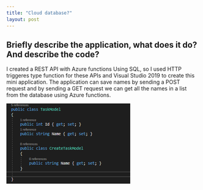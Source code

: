 ```yaml
---
title: "Cloud database?"
layout: post
---
```


## Briefly describe the application, what does it do? And describe the code?

I created a REST API with Azure functions Using SQL, so I used HTTP triggeres type function for these APIs and Visual Studio 2019 to create this mini application.
The application can save names by sending a POST request and by sending a GET request we can get all the names in a list from the database using Azure functions.

![Models](https://github.com/ItsAnass/ItsAnass.github.io/blob/main/assets/Images/Database%20cloud/ModelsClass%202021-09-21%20183319.png?raw=true)
